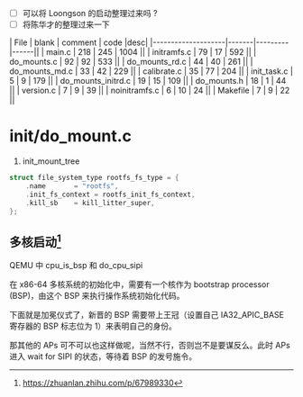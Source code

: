 - [ ] 可以将 Loongson 的启动整理过来吗 ?
- [ ] 将陈华才的整理过来一下

| File               | blank | comment | code |desc|
|--------------------|-------|---------|------||
| main.c             | 218   | 245     | 1004 ||
| initramfs.c        | 79    | 17      | 592  ||
| do_mounts.c        | 92    | 92      | 533  ||
| do_mounts_rd.c     | 44    | 40      | 261  ||
| do_mounts_md.c     | 33    | 42      | 229  ||
| calibrate.c        | 35    | 77      | 204  ||
| init_task.c        | 5     | 9       | 179  ||
| do_mounts_initrd.c | 19    | 15      | 109  ||
| do_mounts.h        | 18    | 1       | 44   ||
| version.c          | 7     | 9       | 39   ||
| noinitramfs.c      | 6     | 10      | 24   ||
| Makefile           | 7     | 9       | 22   ||


# init/do_mount.c

1. init_mount_tree

```c
struct file_system_type rootfs_fs_type = {
	.name		= "rootfs",
	.init_fs_context = rootfs_init_fs_context,
	.kill_sb	= kill_litter_super,
};
```

## 多核启动[^1]
QEMU 中 cpu_is_bsp 和 do_cpu_sipi

在 x86-64 多核系统的初始化中，需要有一个核作为 bootstrap processor (BSP)，由这个 BSP 来执行操作系统初始化代码。

下面就是加冕仪式了，新晋的 BSP 需要带上王冠（设置自己 IA32_APIC_BASE 寄存器的 BSP 标志位为 1）来表明自己的身份。

那其他的 APs 可不可以也这样做呢，当然不行，否则岂不是要谋反么。此时 APs 进入 wait for SIPI 的状态，等待着 BSP 的发号施令。


[^1]: https://zhuanlan.zhihu.com/p/67989330
